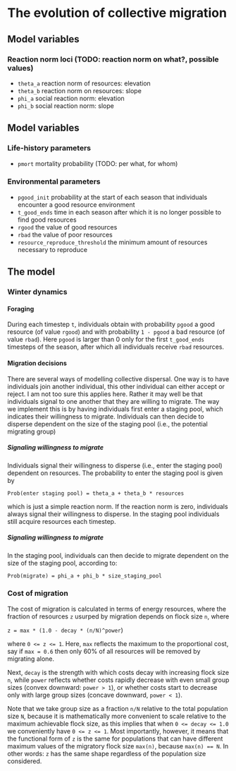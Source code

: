 # The evolution of collective migration 

## Model variables 

### Reaction norm loci (TODO: reaction norm on what?, possible values)
- `theta_a` reaction norm of resources: elevation 
- `theta_b` reaction norm on resources: slope
- `phi_a` social reaction norm: elevation
- `phi_b` social reaction norm: slope

## Model variables 

### Life-history parameters
- `pmort` mortality probability (TODO: per what, for whom)

### Environmental parameters
- `pgood_init` probability at the start of each season that individuals encounter a good resource environment 
- `t_good_ends` time in each season after which it is no longer possible to find good resources
- `rgood` the value of good resources
- `rbad` the value of poor resources
- `resource_reproduce_threshold` the minimum amount of resources necessary to reproduce

## The model

### Winter dynamics

#### Foraging
During each timestep `t`, individuals obtain with probability `pgood` a good resource (of value `rgood`) and with probability `1 - pgood` a bad resource (of value `rbad`). Here `pgood` is larger than 0 only for the first `t_good_ends` timesteps of the season, after which all individuals receive `rbad` resources. 

#### Migration decisions
There are several ways of modelling collective dispersal. One way is to have individuals join another individual, this other individual can either accept or reject. I am not too sure this applies here. Rather it may well be that individuals signal to one another that they are willing to migrate. The way we implement this is by having individuals first enter a staging pool, which indicates their willingness to migrate. Individuals can then decide to disperse dependent on the size of the staging pool (i.e., the potential migrating group)

##### Signaling willingness to migrate 
Individuals signal their willingness to disperse (i.e., enter the staging pool) dependent on resources. The probability to enter the staging pool is given by

`Prob(enter staging pool) = theta_a + theta_b * resources`

which is just a simple reaction norm. If the reaction norm is zero, individuals always signal their willingness to disperse. In the staging pool individuals still acquire resources each timestep. 

##### Signaling willingness to migrate 
In the staging pool, individuals can then decide to migrate dependent on the size of the staging pool, according to:

`Prob(migrate) = phi_a + phi_b * size_staging_pool`


### Cost of migration
The cost of migration is calculated in terms of energy resources, where the fraction of resources `z` usurped by migration depends on flock size `n`, where

`z = max * (1.0 - decay * (n/N)^power`)

where `0 <= z <= 1`. Here, `max` reflects the maximum to the proportional cost, say if `max = 0.6` then only 60% of all resources will be removed by migrating alone. 

Next, `decay` is the strength with which costs decay with increasing flock size `n`, while `power` reflects whether costs rapidly decrease with even small group sizes (convex downward: `power > 1`), or whether costs start to decrease only with large group sizes (concave downward, `power < 1`).

Note that we take group size as a fraction `n/N` relative to the total population size `N`, because it is mathematically more convenient to scale relative to the maximum achievable flock size, as this implies that when `0 <= decay <= 1.0` we conveniently have `0 <= z <= 1`. Most importantly, however, it means that the functional form of `z` is the same for populations that can have different maximum values of the migratory flock size `max(n)`, because `max(n) == N`. In other words: `z` has the same shape regardless of the population size considered.

